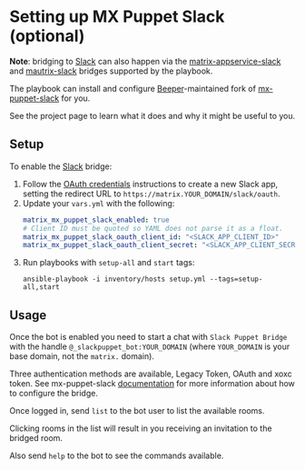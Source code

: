 # Setting up MX Puppet Slack (optional)

**Note**: bridging to [Slack](https://slack.com) can also happen via the
[matrix-appservice-slack](configuring-playbook-bridge-appservice-slack.md) and [mautrix-slack](configuring-playbook-bridge-mautrix-slack.md) bridges supported by the playbook.

The playbook can install and configure [Beeper](https://www.beeper.com/)-maintained fork of
[mx-puppet-slack](https://gitlab.com/beeper/mx-puppet-monorepo) for you.

See the project page to learn what it does and why it might be useful to you.

## Setup

To enable the [Slack](https://slack.com/) bridge:

1. Follow the
   [OAuth credentials](https://github.com/Sorunome/mx-puppet-slack#option-2-oauth)
   instructions to create a new Slack app, setting the redirect URL to
   `https://matrix.YOUR_DOMAIN/slack/oauth`.
2. Update your `vars.yml` with the following:
    ```yaml
    matrix_mx_puppet_slack_enabled: true
    # Client ID must be quoted so YAML does not parse it as a float.
    matrix_mx_puppet_slack_oauth_client_id: "<SLACK_APP_CLIENT_ID>"
    matrix_mx_puppet_slack_oauth_client_secret: "<SLACK_APP_CLIENT_SECRET>"
    ```
3. Run playbooks with `setup-all` and `start` tags:
    ```
    ansible-playbook -i inventory/hosts setup.yml --tags=setup-all,start
    ```

## Usage

Once the bot is enabled you need to start a chat with `Slack Puppet Bridge` with
the handle `@_slackpuppet_bot:YOUR_DOMAIN` (where `YOUR_DOMAIN` is your base
domain, not the `matrix.` domain).

Three authentication methods are available, Legacy Token, OAuth and xoxc token.
See mx-puppet-slack [documentation](https://github.com/Sorunome/mx-puppet-slack)
for more information about how to configure the bridge.

Once logged in, send `list` to the bot user to list the available rooms.

Clicking rooms in the list will result in you receiving an invitation to the
bridged room.

Also send `help` to the bot to see the commands available.
